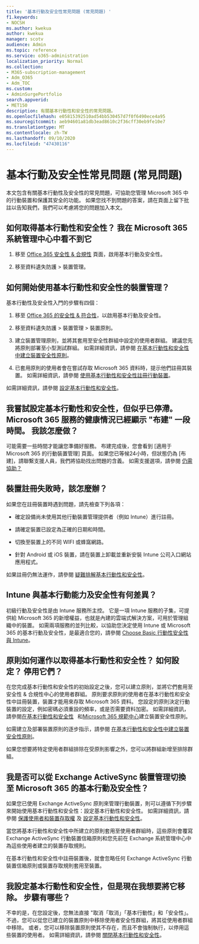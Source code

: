 ```yaml
---
title: '基本行動及安全性常見問題 (常見問題) '
f1.keywords:
- NOCSH
ms.author: kwekua
author: kwekua
manager: scotv
audience: Admin
ms.topic: reference
ms.service: o365-administration
localization_priority: Normal
ms.collection:
- M365-subscription-management
- Adm_O365
- Adm_TOC
ms.custom:
- AdminSurgePortfolio
search.appverid:
- MET150
description: 有關基本行動性和安全性的常見問題。
ms.openlocfilehash: e05815392510ad54bb530457d7f0f6490ece4a95
ms.sourcegitcommit: aeb94601a81db3ead8610c2f36cff30eb9fe10e7
ms.translationtype: MT
ms.contentlocale: zh-TW
ms.lasthandoff: 09/10/2020
ms.locfileid: "47430116"
---
```

# <a name="basic-mobility-and-security-frequently-asked-questions-faq"></a>基本行動及安全性常見問題 (常見問題) 

本文包含有關基本行動性及安全性的常見問題，可協助您管理 Microsoft 365 中的行動裝置和保護其安全的功能。 如果您找不到問題的答案，請在頁面上留下批註以告知我們，我們可以考慮將您的問題加入本文。

## <a name="how-can-i-get-basic-mobility-and-security-i-dont-see-it-in-the-microsoft-365-admin-center"></a>如何取得基本行動性和安全性？ 我在 Microsoft 365 系統管理中心中看不到它

1.  移至 [Office 365 安全性 & 合規性](https://protection.office.com/) 頁面，啟用基本行動及安全性。   

2.  移至資料遺失防護 > 裝置管理。   

## <a name="how-can-i-get-started-with-device-management-in-basic-mobility-and-security"></a>如何開始使用基本行動性和安全性的裝置管理？

基本行動性及安全性入門的步驟有四個： 

1. 移至 [Office 365 的安全性 & 符合性](https://protection.office.com/)，以啟用基本行動及安全性。
    
2. 移至資料遺失防護 > 裝置管理 > 裝置原則。
    
3. 建立裝置管理原則，並將其套用至安全性群組中設定的使用者群組。 建議您先將原則部署至小型測試群組。 如需詳細資訊，請參閱 [在基本行動性和安全性中建立裝置安全性原則](create-device-security-policies.md)。      

4. 已套用原則的使用者會在嘗試存取 Microsoft 365 資料時，提示他們註冊其裝置。 如需詳細資訊，請參閱 [使用基本行動性和安全性註冊行動裝置](enroll-your-mobile-device.md)。

如需詳細資訊，請參閱 [設定基本行動性和安全性](set-up.md)。

## <a name="im-trying-to-set-up-basic-mobility-and-security-but-it-seems-stuck-the-microsoft-365-service-health-has-been-showing-provisioning-for-a-while-what-can-i-do"></a>我嘗試設定基本行動性和安全性，但似乎已停滯。 Microsoft 365 服務的健康情況已經顯示 "布建" 一段時間。 我該怎麼做？

可能需要一些時間才能讓您準備好服務。 布建完成後，您會看到 [適用于 Microsoft 365 的行動裝置管理] 頁面。 如果您已等候24小時，但狀態仍為 [布建]，請聯繫支援人員，我們將協助找出問題的含義。 如需支援選項，請參閱 [仍需協助？](https://support.microsoft.com/office/frequently-asked-questions-about-basic-mobility-and-security-3871f99c-c9db-4a23-86f9-902c1b02f58d#bkmk_needhelp) 

## <a name="what-can-i-do-if-device-enrollment-fails"></a>裝置註冊失敗時，該怎麼辦？

如果您在註冊裝置時遇到問題，請先檢查下列各項：

- 確定設備尚未使用其他行動裝置管理提供者（例如 Intune）進行註冊。
    
- 請確定裝置已設定為正確的日期和時間。
    
- 切換至裝置上的不同 WIFI 或蜂窩網路。
    
- 針對 Android 或 iOS 裝置，請在裝置上卸載並重新安裝 Intune 公司入口網站應用程式。
    
如果註冊仍無法運作，請參閱 [疑難排解基本行動性和安全性](troubleshoot.md)。

## <a name="whats-the-difference-between-intune-and-basic-mobility-and-security"></a>Intune 與基本行動能力及安全性有何差異？

初級行動及安全性是由 Intune 服務所主控。 它是一項 Intune 服務的子集，可提供給 Microsoft 365 的新增權益，也就是內建的雲端式解決方案，可用於管理組織中的裝置。 如需兩項服務的並列比較，以協助您決定使用 Intune 或 Microsoft 365 的基本行動及安全性，是最適合您的，請參閱 [Choose Basic 行動性安全性與 Intune](choose-between-basic-mobility-and-security-and-intune.md)。

## <a name="how-do-policies-work-for-basic-mobility-and-security-how-do-i-set-them-up-disable-them"></a>原則如何運作以取得基本行動性和安全性？ 如何設定？ 停用它們？

在您完成基本行動性和安全性的初始設定之後，您可以建立原則，並將它們套用至安全性 & 合規性中心的使用者群組。 原則要求原則的使用者在基本行動性和安全性中註冊裝置，裝置才能用來存取 Microsoft 365 資料。 您設定的原則決定行動裝置的設定，例如密碼必須重設的頻率，或是否需要資料加密。 如需詳細資訊，請參閱[在基本行動性和安全性](create-device-security-policies.md)   和[Microsoft 365 規範中心](https://support.microsoft.com/office/7e696a40-b86b-4a20-afcc-559218b7b1b8)建立裝置安全性原則。

如需建立及部署裝置原則的逐步指示，請參閱 [在基本行動性和安全性中建立裝置安全性原則](create-device-security-policies.md)。

如果您想要將特定使用者群組排除在受原則影響之外，您可以將群組新增至排除群組。

## <a name="can-i-switch-from-exchange-activesync-device-management-to-basic-mobility-and-security-for-microsoft-365"></a>我是否可以從 Exchange ActiveSync 裝置管理切換至 Microsoft 365 的基本行動及安全性？

如果您已使用 Exchange ActiveSync 原則來管理行動裝置，則可以遵循下列步驟來開始使用基本行動性和安全性：設定基本行動性和安全性。 如需詳細資訊，請參閱 [保護使用者和裝置存取權](https://go.microsoft.com/fwlink/?LinkId=615145) 及 [設定基本行動性和安全性](set-up.md)。

當您將基本行動性和安全性中所建立的原則套用至使用者群組時，這些原則會覆寫 Exchange ActiveSync 行動裝置信箱原則和您先前在 Exchange 系統管理中心中為這些使用者建立的裝置存取規則。

在基本行動性和安全性中註冊裝置後，就會忽略任何 Exchange ActiveSync 行動裝置信箱原則或裝置存取規則套用至裝置。

## <a name="i--set-up-basic-mobility-and-security-but-now-i-want-to-remove-it-what-are-the-steps"></a>我設定基本行動性和安全性，但是現在我想要將它移除。 步驟有哪些？

不幸的是，在您設定後，您無法直接 "取消「取消」「基本行動性」和「安全性」。 不過，您可以從您已建立的裝置原則中移除使用者安全性群組，將其從使用者群組中移除。 或者，您可以移除裝置原則使其不存在，而且不會強制執行，以停用這些裝置的使用者。 如需詳細資訊，請參閱 [關閉基本行動性和安全性](turn-off.md)。

